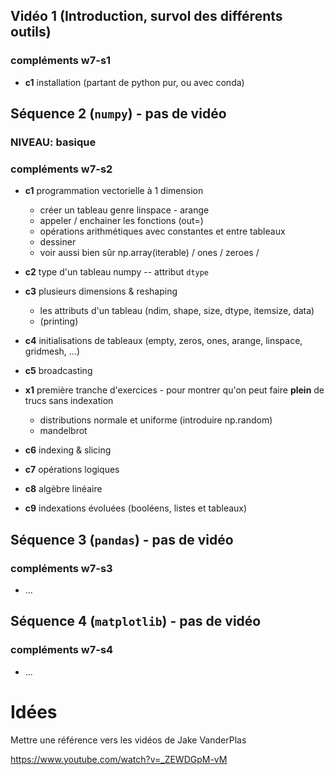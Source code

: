 ## Vidéo 1 (Introduction, survol des différents outils)

### compléments w7-s1

* **c1** installation (partant de python pur, ou avec conda)


## Séquence 2 (`numpy`) - pas de vidéo
### NIVEAU: basique
### compléments w7-s2

* **c1** programmation vectorielle à 1 dimension
  * créer un tableau genre linspace - arange
  * appeler / enchainer les fonctions (out=)
  * opérations arithmétiques avec constantes et entre tableaux
  * dessiner
  * voir aussi bien sûr np.array(iterable) / ones / zeroes /

* **c2** type d'un tableau numpy -- attribut `dtype`

* **c3** plusieurs dimensions & reshaping
  * les attributs d'un tableau (ndim, shape, size, dtype, itemsize, data)
  * (printing)

* **c4** initialisations de tableaux (empty, zeros, ones, arange, linspace, gridmesh, ...)

* **c5** broadcasting

* **x1** première tranche d'exercices - pour montrer qu'on
  peut faire **plein** de trucs sans indexation
  * distributions normale et uniforme (introduire np.random)
  * mandelbrot

* **c6** indexing & slicing

* **c7** opérations logiques

* **c8** algèbre linéaire

* **c9** indexations évoluées (booléens, listes et tableaux)

## Séquence 3 (`pandas`) - pas de vidéo
### compléments w7-s3
* ...


## Séquence 4 (`matplotlib`) - pas de vidéo
### compléments w7-s4
* ...


# Idées

Mettre une référence vers les vidéos de Jake VanderPlas

https://www.youtube.com/watch?v=_ZEWDGpM-vM
